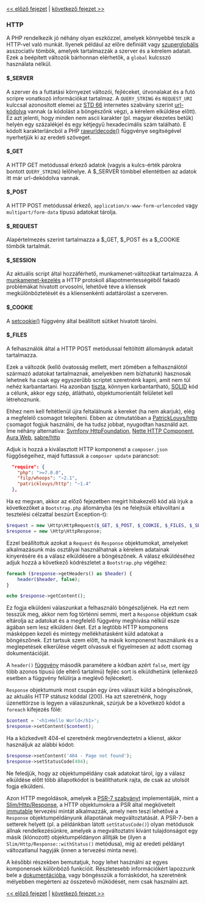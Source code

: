 [<< előző fejezet](03-error-handler.md) | [következő fejezet >>](05-router.md)

### HTTP

A PHP rendelkezik jó néhány olyan eszközzel, amelyek könnyebbé teszik a HTTP-vel való munkát. Ilyenek például az előre definiált vagy [szuperglobális](http://php.net/manual/en/language.variables.superglobals.php) asszociatív tömbök, amelyek tartalmazzák a szerver és a kérelem adatait. Ezek a beépített változók bárhonnan elérhetők, a `global` kulcsszó használata nélkül.

#### $_SERVER ####
A szerver és a futtatási környezet változói, fejléceket, útvonalakat és a futó scripre vonatkozó információkat tartalmaz. A `QUERY_STRING` és `REQUEST_URI` kulccsal azonosított elemei az [STD 66](https://github.com/dominicus75/fig-standards/blob/master/related-rfcs/3986.md)
internetes szabvány szerint [url-kódolva](https://www.php.net/manual/en/function.rawurlencode.php) vannak (a kódolást a böngészőnk végzi, a kérelem elküldése előtt). Ez azt jelenti, hogy minden nem ascii karakter (pl. magyar ékezetes betűk) helyén egy százalékjel és egy kétjegyű hexadecimális szám található. E kódolt karakterláncból a PHP [rawurldecode()](https://www.php.net/manual/en/function.rawurldecode.php) függvénye segítségével nyerhetjük ki az eredeti szöveget.
#### $_GET ####
A HTTP GET metódussal érkező adatok (vagyis a kulcs-érték párokra bontott `QUERY_STRING`) lelőhelye. A $_SERVER tömbbel ellentétben az adatok itt már url-dekódolva vannak.
#### $_POST ####
A HTTP POST metódussal érkező, `application/x-www-form-urlencoded` vagy `multipart/form-data` típusú adatokat tárolja.
#### $_REQUEST ####
Alapértelmezés szerint tartalmazza a $_GET, $_POST és a $_COOKIE tömbök tartalmát.
#### $_SESSION ####
Az aktuális script által hozzáférhető, munkamenet-változókat tartalmazza. A [munkamenet-kezelés](http://webprogramozas.inf.elte.hu/tananyag/wf2/lecke17_lap1.html#hiv1) a HTTP protokoll állapotmentességéből fakadó problémákat hivatott orvosolni, lehetővé téve a kliensek megkülönböztetését és a kliensenkénti adattárolást a szerveren.
#### $_COOKIE ####
A [setcookie()](https://www.php.net/manual/en/function.setcookie.php) függvény által beállított sütiket hivatott tárolni.
#### $_FILES ####
A felhasználók által a HTTP POST metódussal feltöltött állományok adatait tartalmazza.

Ezek a változók (kellő óvatosság mellett, mert zömében a felhasználótól származó adatokat tartalmaznak, amelyekben nem bízhatunk) hasznosak lehetnek ha csak egy egyszerűbb scriptet szeretnénk kapni, amit nem túl nehéz karbantartani. Ha azonban [tiszta](https://hup.hu/node/143736), könnyen karbantartható, [SOLID](https://www.refaktor.hu/tiszta-kod-5-resz-a-s-o-l-i-d-alapelvek/) kód a célunk, akkor egy szép, átlátható, objektumorientált felületet kell létrehoznunk.

Ehhez nem kell feltétlenül újra feltalálnunk a kereket (ha nem akarjuk), elég a megfelelő csomagot telepíteni. Ebben az útmutatóban a [PatrickLouys/http](https://github.com/PatrickLouys/http) csomagot fogjuk használni, de ha tudsz jobbat, nyugodtan használd azt. Íme néhány alternatíva: [Symfony HttpFoundation](https://github.com/symfony/HttpFoundation), [Nette HTTP Component](https://github.com/nette/http), [Aura Web](https://github.com/auraphp/Aura.Web), [sabre/http](https://github.com/fruux/sabre-http)

Adjuk is hozzá a kiválasztott HTTP komponenst a `composer.json` függőségeihez, majd futtassuk a `composer update` parancsot:

```json
  "require": {
    "php": ">=7.0.0",
    "filp/whoops": "~2.1",
    "patricklouys/http": "~1.4"
  },
```

Ha ez megvan, akkor az előző fejezetben megírt hibakezelő kód alá írjuk a következőket a `Bootstrap.php` állományba (és ne felejtsük eltávolítani a tesztelési célzattal beszúrt Exception-t):

```php
$request = new \Http\HttpRequest($_GET, $_POST, $_COOKIE, $_FILES, $_SERVER);
$response = new \Http\HttpResponse;
```

Ezzel beállítottuk azokat a `Request` és `Response` objektumokat, amelyeket alkalmazásunk más osztályai használhatnak a kérelem adatainak kinyerésére és a válasz elküldésére a böngészőnek. A válasz elküldéséhez adjuk hozzá a következő kódrészletet a `Bootstrap.php` végéhez:

```php
foreach ($response->getHeaders() as $header) {
    header($header, false);
}

echo $response->getContent();
```

Ez fogja elküldeni válaszunkat a felhasználó böngészőjének. Ha ezt nem tesszük meg, akkor nem fog történni semmi, mert a `Response` objektum csak eltárolja az adatokat és a megfelelő függvény meghívása nélkül esze ágában sem lesz elküldeni őket. Ezt a legtöbb HTTP komponens másképpen kezeli és mintegy mellékhatásként küld adatokat a böngészőnek. Ezt tartsuk szem előtt, ha másik komponenst használunk és a meglepetések elkerülése végett olvassuk el figyelmesen az adott csomag dokumentációját.

A `header()` [függvény](https://www.php.net/manual/en/function.header.php) második paramétere a kódban azért `false`, mert így több azonos típusú (de eltérő tartalmú) fejléc sort is elküldhetünk (ellenkező esetben a függvény felülírja a meglévő fejléceket).

`Response` objektumunk most csupán egy üres választ küld a böngészőnek, az aktuális HTTP státusz kóddal (200). Ha azt szeretnénk, hogy üzenettörzse is legyen a válaszunknak, szúrjuk be a következő kódot a `foreach` kifejezés fölé:

```php
$content = '<h1>Hello World</h1>';
$response->setContent($content);
```

Ha a közkedvelt 404-el szeretnénk megörvendeztetni a klienst, akkor használjuk az alábbi kódot:

```php
$response->setContent('404 - Page not found');
$response->setStatusCode(404);
```

Ne feledjük, hogy az objektumpéldány csak adatokat tárol, így a válasz elküldése előtt több állapotkódot is beállíthatunk rajta, de csak az utolsót fogja elküldeni.

Azon HTTP megoldások, amelyek a [PSR-7 szabványt](https://github.com/dominicus75/fig-standards/blob/master/accepted/PSR-7-http-message.md)
implementálják, mint a [Slim/Http/Response](https://github.com/slimphp/Slim/blob/3.x/Slim/Http/Response.php), a HTTP objektumokra a PSR által megkövetelt [immutable](https://www.refaktor.hu/megvaltoztathatatlan-objektumok/) tervezési mintát alkalmazzák, amely nem teszi lehetővé a `Response` objektumpéldányunk állapotának megváltoztatását. A PSR-7-ben a setterek helyett (pl. a példánkban látott `setStatusCode()`) olyan metódusok állnak rendelkezésünkre, amelyek a megváltoztatni kívánt tulajdonságot egy másik (klónozott) objektumpéldányon állítják be (ilyen a `Slim/Http/Response::withStatus()` metódusa), míg az eredeti példányt változatlanul hagyják (innen a tervezési minta neve).

A későbbi részekben bemutatjuk, hogy lehet használni az egyes komponensek különböző funkcióit. Részletesebb információkért lapozzunk bele a [dokumentációba](https://github.com/PatrickLouys/http), vagy böngésszük a forráskódot, ha szeretnénk mélyebben megérteni az összetevő működését, nem csak használni azt.

[<< előző fejezet](03-error-handler.md) | [következő fejezet >>](05-router.md)
